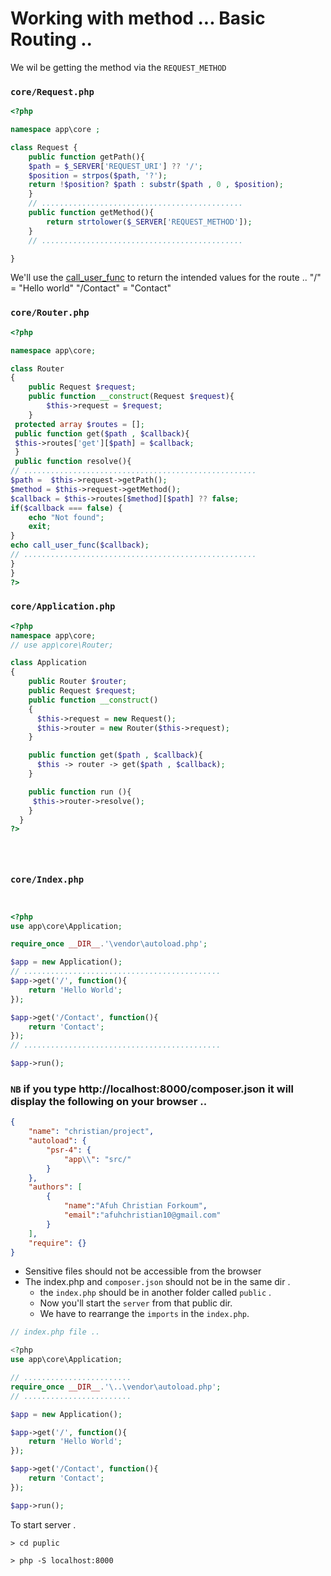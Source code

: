 # Working with method ... Basic Routing ..

We wil be getting the method via the ```REQUEST_METHOD``` 



### ```core/Request.php```

```php
<?php 

namespace app\core ;

class Request {
    public function getPath(){
    $path = $_SERVER['REQUEST_URI'] ?? '/'; 
    $position = strpos($path, '?');
    return !$position? $path : substr($path , 0 , $position); 
    }
    // .............................................
    public function getMethod(){
        return strtolower($_SERVER['REQUEST_METHOD']);
    }
    // .............................................

}
```

We'll use the [call_user_func](https://www.geeksforgeeks.org/php-call_user_func-function/) to return the intended values for the route .. 
    "/" = "Hello world"
    "/Contact" = "Contact"

### ```core/Router.php```

```php
<?php 

namespace app\core;

class Router
{
    public Request $request;
    public function __construct(Request $request){
        $this->request = $request;
    }
 protected array $routes = [];
 public function get($path , $callback){
 $this->routes['get'][$path] = $callback;
 } 
 public function resolve(){
// ....................................................
$path =  $this->request->getPath();
$method = $this->request->getMethod();
$callback = $this->routes[$method][$path] ?? false;
if($callback === false) {
    echo "Not found"; 
    exit;
}
echo call_user_func($callback);
// ....................................................
} 
}
?>
```


### ```core/Application.php```

```php
<?php 
namespace app\core;
// use app\core\Router;

class Application
{
    public Router $router; 
    public Request $request; 
    public function __construct()
    {
      $this->request = new Request();
      $this->router = new Router($this->request);
    }

    public function get($path , $callback){
      $this -> router -> get($path , $callback);
    }

    public function run (){
     $this->router->resolve();
    }
  }
?>





```



### ```core/Index.php```

```php


<?php 
use app\core\Application;  

require_once __DIR__.'\vendor\autoload.php';

$app = new Application(); 
// ............................................
$app->get('/', function(){
    return 'Hello World';
});

$app->get('/Contact', function(){
    return 'Contact';
});
// ............................................

$app->run(); 


```


###  ```NB``` if you type http://localhost:8000/composer.json it will display the following on your browser ..

```json
{
    "name": "christian/project",
    "autoload": {
        "psr-4": {
            "app\\": "src/"
        }
    },
    "authors": [
        {
            "name":"Afuh Christian Forkoum",
            "email":"afuhchristian10@gmail.com"
        }
    ],
    "require": {}
}
```
- Sensitive files should not be accessible from the browser 
- The index.php and ```composer.json``` should not be in the same dir . 
    - the ```index.php``` should be in another folder called ```public``` .
    - Now you'll start the ```server``` from that public dir.
    - We have to rearrange the ```imports``` in the ```index.php```.

```php
// index.php file .. 

<?php 
use app\core\Application;  

// ........................
require_once __DIR__.'\..\vendor\autoload.php';
// ........................

$app = new Application(); 

$app->get('/', function(){
    return 'Hello World';
});

$app->get('/Contact', function(){
    return 'Contact';
});

$app->run(); 

```

To start server .

```
> cd puplic 

> php -S localhost:8000 

```